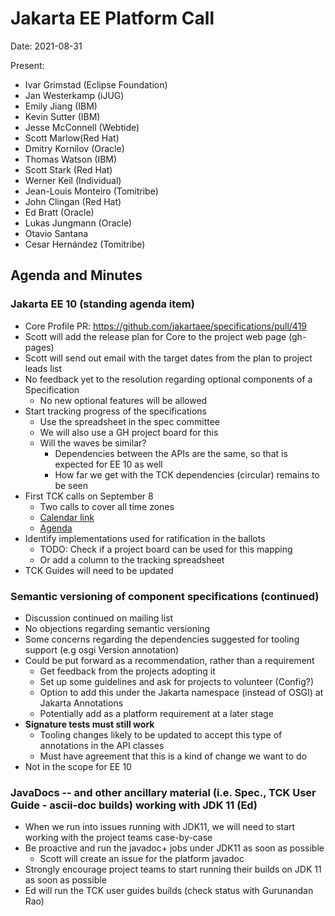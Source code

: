 # Jakarta EE Platform Call

Date: 2021-08-31

Present:

- Ivar Grimstad (Eclipse Foundation)
- Jan Westerkamp (iJUG)
- Emily Jiang (IBM)
- Kevin Sutter (IBM)
- Jesse McConnell (Webtide)
- Scott Marlow(Red Hat)
- Dmitry Kornilov (Oracle)
- Thomas Watson (IBM)
- Scott Stark (Red Hat)
- Werner Keil (Individual)
- Jean-Louis Monteiro (Tomitribe)
- John Clingan (Red Hat)
- Ed Bratt (Oracle)
- Lukas Jungmann (Oracle)
- Otavio Santana
- Cesar Hernández (Tomitribe)

## Agenda and Minutes

### Jakarta EE 10 (standing agenda item)

* Core Profile PR: https://github.com/jakartaee/specifications/pull/419 
* Scott will add the release plan for Core to the project web page (gh-pages)
* Scott will send out email with the target dates from the plan to project leads list
* No feedback yet to the resolution regarding optional components of a Specification
  * No new optional features will be allowed
* Start tracking progress of the specifications
  * Use the spreadsheet in the spec committee
  * We will also use a GH project board for this
  * Will the waves be similar? 
    * Dependencies between the APIs are the same, so that is expected for EE 10 as well
    * How far we get with the TCK dependencies (circular) remains to be seen
* First TCK calls on September 8   
  * Two calls to cover all time zones
  * [Calendar link](https://calendar.google.com/calendar/u/0/embed?src=eclipse-foundation.org_e9ki8t2gc75sh07qdh95c8ofvc@group.calendar.google.com) 
  * [Agenda](https://docs.google.com/document/d/1V1dDLJkd14EDRMPeuI0VzPtU4Lbli8FFBd1pLDLlOrY/edit#)
* Identify implementations used for ratification in the ballots
  * TODO: Check if a project board can be used for this mapping
  * Or add a column to the tracking spreadsheet
* TCK Guides will need to be updated

### Semantic versioning of component specifications (continued)

* Discussion continued on mailing list
* No objections regarding semantic versioning
* Some concerns regarding the dependencies suggested for tooling support (e.g osgi Version annotation)
* Could be put forward as a recommendation, rather than a requirement
  * Get feedback from the projects adopting it
  * Set up some guidelines and ask for projects to volunteer (Config?)
  * Option to add this under the Jakarta namespace (instead of OSGI) at Jakarta Annotations
  * Potentially add as a platform requirement at a later stage
* **Signature tests must still work**
  * Tooling changes likely to be updated to accept this type of annotations in the API classes
  * Must have agreement that this is a kind of change we want to do
* Not in the scope for EE 10

### JavaDocs -- and other ancillary material (i.e. Spec., TCK User Guide - ascii-doc builds) working with JDK 11 (Ed)

* When we run into issues running with JDK11, we will need to start working with the project teams case-by-case
* Be proactive and run the javadoc+ jobs under JDK11 as soon as possible
  * Scott will create an issue for the platform javadoc
* Strongly encourage project teams to start running their builds on JDK 11 as soon as possible
* Ed will run the TCK user guides builds (check status with Gurunandan Rao)